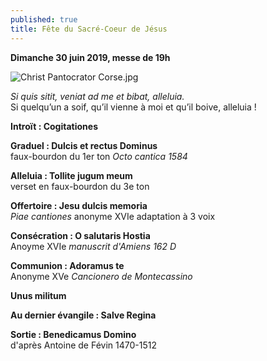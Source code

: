 ```yaml
---
published: true
title: Fête du Sacré-Coeur de Jésus
---
```

**Dimanche 30 juin 2019, messe de 19h**  

![Christ Pantocrator Corse.jpg]({{site.baseurl}}/images/Christ%20Pantocrator%20Corse.jpg)

*Si quis sitit, veniat ad me et bibat, alleluia.*  
Si quelqu’un a soif, qu’il vienne à moi et qu’il boive, alleluia !

**Introït : Cogitationes**  

**Graduel : Dulcis et rectus Dominus**  
faux-bourdon du 1er ton *Octo cantica 1584*

**Alleluia : Tollite jugum meum**  
verset en faux-bourdon du 3e ton

**Offertoire : Jesu dulcis memoria**  
*Piae cantiones* anonyme XVIe adaptation à 3 voix 

**Consécration : O salutaris Hostia**  
Anoyme XVIe *manuscrit d'Amiens 162 D*

**Communion : Adoramus te**  
Anonyme XVe *Cancionero de Montecassino*

**Unus militum**

**Au dernier évangile : Salve Regina**

**Sortie : Benedicamus Domino**  
d'après Antoine de Févin 1470-1512
